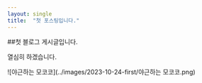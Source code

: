 ```yaml
---
layout: single
title:  "첫 포스팅입니다."
---
```


##첫 블로그 게시글입니다.

열심히 하겠습니다.



![야근하는 모코코](../images/2023-10-24-first/야근하는 모코코.png)
